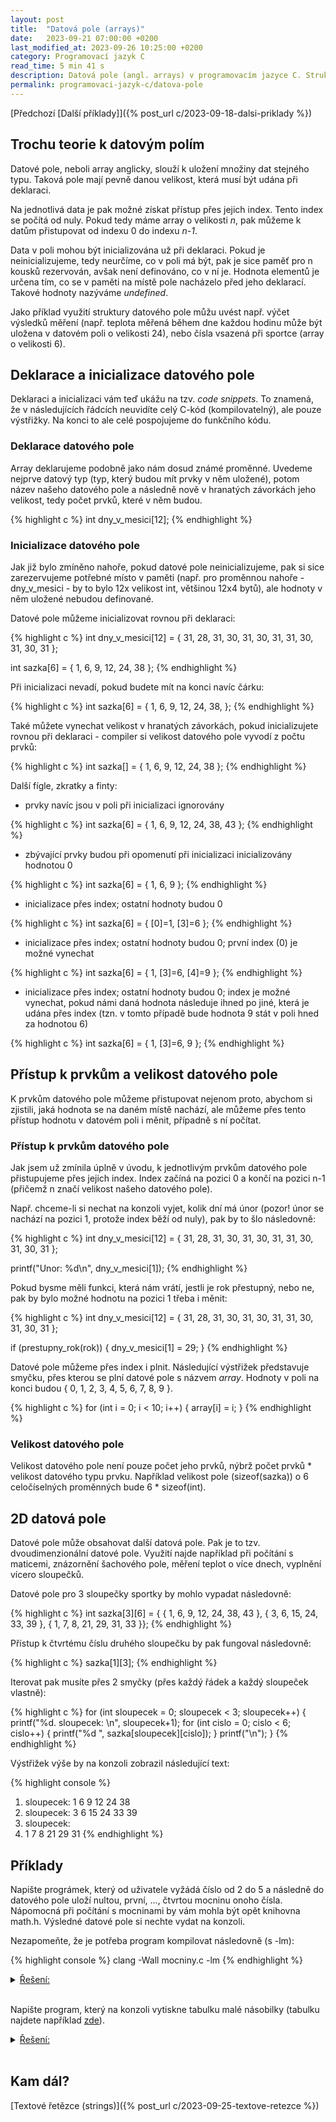 ```yaml
---
layout: post
title:  "Datová pole (arrays)"
date:   2023-09-21 07:00:00 +0200
last_modified_at: 2023-09-26 10:25:00 +0200
category: Programovací jazyk C
read_time: 5 min 41 s
description: Datová pole (angl. arrays) v programovacím jazyce C. Struktury pro ukládání dat stejného typu.
permalink: programovaci-jazyk-c/datova-pole
---
```


[Předchozí [Další příklady]]({% post_url c/2023-09-18-dalsi-priklady %})

## Trochu teorie k datovým polím

Datové pole, neboli array anglicky, slouží k uložení množiny dat stejného typu. Taková pole mají pevně danou velikost, která musí být udána při deklaraci.

Na jednotlivá data je pak možné získat přístup přes jejich index. Tento index se počítá od nuly. Pokud tedy máme array o velikosti *n*, pak můžeme k datům přistupovat od indexu 0 do indexu *n-1*.

Data v poli mohou být inicializována už při deklaraci. Pokud je neinicializujeme, tedy neurčíme, co v poli má být, pak je sice paměť pro n kousků rezervován, avšak není definováno, co v ní je. Hodnota elementů je určena tím, co se v paměti na místě pole nacházelo před jeho deklarací. Takové hodnoty nazýváme *undefined*.

Jako příklad využití struktury datového pole můžu uvést např. výčet výsledků měření (např. teplota měřená během dne každou hodinu může být uložena v datovém poli o velikosti 24), nebo čísla vsazená při sportce (array o velikosti 6).

## Deklarace a inicializace datového pole

Deklaraci a inicializaci vám teď ukážu na tzv. *code snippets*. To znamená, že v následujících řádcích neuvidíte celý C-kód (kompilovatelný), ale pouze výstřižky. Na konci to ale celé pospojujeme do funkčního kódu.

### Deklarace datového pole

Array deklarujeme podobně jako nám dosud známé proměnné. Uvedeme nejprve datový typ (typ, který budou mít prvky v něm uložené), potom název našeho datového pole a následně nově v hranatých závorkách jeho velikost, tedy počet prvků, které v něm budou.

{% highlight c %}
int dny_v_mesici[12];
{% endhighlight %}

### Inicializace datového pole

Jak již bylo zmíněno nahoře, pokud datové pole neinicializujeme, pak si sice zarezervujeme potřebné místo v paměti (např. pro proměnnou nahoře - dny_v_mesici - by to bylo 12x velikost int, většinou 12x4 bytů), ale hodnoty v něm uložené nebudou definované.

Datové pole můžeme inicializovat rovnou při deklaraci:

{% highlight c %}
int dny_v_mesici[12] = { 31, 28, 31, 30, 31, 30, 31, 31, 30, 31, 30, 31 };

int sazka[6] = { 1, 6, 9, 12, 24, 38 };
{% endhighlight %}

Při inicializaci nevadí, pokud budete mít na konci navíc čárku:

{% highlight c %}
int sazka[6] = { 1, 6, 9, 12, 24, 38, };
{% endhighlight %}

Také můžete vynechat velikost v hranatých závorkách, pokud inicializujete rovnou při deklaraci - compiler si velikost datového pole vyvodí z počtu prvků:

{% highlight c %}
int sazka[] = { 1, 6, 9, 12, 24, 38 };
{% endhighlight %}

Další fígle, zkratky a finty:

- prvky navíc jsou v poli při inicializaci ignorovány

{% highlight c %}
int sazka[6] = { 1, 6, 9, 12, 24, 38, 43 };
{% endhighlight %}

- zbývající prvky budou při opomenutí při inicializaci inicializovány hodnotou 0

{% highlight c %}
int sazka[6] = { 1, 6, 9 };
{% endhighlight %}

- inicializace přes index; ostatní hodnoty budou 0

{% highlight c %}
int sazka[6] = { [0]=1, [3]=6 };
{% endhighlight %}

- inicializace přes index; ostatní hodnoty budou 0; první index (0) je možné vynechat

{% highlight c %}
int sazka[6] = { 1, [3]=6, [4]=9 };
{% endhighlight %}

- inicializace přes index; ostatní hodnoty budou 0; index je možné vynechat, pokud námi daná hodnota následuje ihned po jiné, která je udána přes index (tzn. v tomto případě bude hodnota 9 stát v poli hned za hodnotou 6)

{% highlight c %}
int sazka[6] = { 1, [3]=6, 9 };
{% endhighlight %}

## Přístup k prvkům a velikost datového pole

K prvkům datového pole můžeme přistupovat nejenom proto, abychom si zjistili, jaká hodnota se na daném místě nachází, ale můžeme přes tento přístup hodnotu v datovém poli i měnit, případně s ní počítat.

### Přístup k prvkům datového pole

Jak jsem už zmínila úplně v úvodu, k jednotlivým prvkům datového pole přistupujeme přes jejich index. Index začíná na pozici 0 a končí na pozici n-1 (přičemž n značí velikost našeho datového pole).

Např. chceme-li si nechat na konzoli vyjet, kolik dní má únor (pozor! únor se nachází na pozici 1, protože index běží od nuly), pak by to šlo následovně:

{% highlight c %}
int dny_v_mesici[12] = { 31, 28, 31, 30, 31, 30, 31, 31, 30, 31, 30, 31 };

printf("Unor: %d\n", dny_v_mesici[1]);
{% endhighlight %}

Pokud bysme měli funkci, která nám vrátí, jestli je rok přestupný, nebo ne, pak by bylo možné hodnotu na pozici 1 třeba i měnit:

{% highlight c %}
int dny_v_mesici[12] = { 31, 28, 31, 30, 31, 30, 31, 31, 30, 31, 30, 31 };

if (prestupny_rok(rok))
{
    dny_v_mesici[1] = 29;
}
{% endhighlight %}

Datové pole můžeme přes index i plnit. Následující výstřižek představuje smyčku, přes kterou se plní datové pole s názvem *array*. Hodnoty v poli na konci budou { 0, 1, 2, 3, 4, 5, 6, 7, 8, 9 }.

{% highlight c %}
for (int i = 0; i < 10; i++)
{
    array[i] = i;
}
{% endhighlight %}

### Velikost datového pole

Velikost datového pole není pouze počet jeho prvků, nýbrž počet prvků * velikost datového typu prvku. Například velikost pole (sizeof(sazka)) o 6 celočíselných proměnných bude 6 * sizeof(int).

## 2D datová pole

Datové pole může obsahovat další datová pole. Pak je to tzv. dvoudimenzionální datové pole. Využití najde například při počítání s maticemi, znázornění šachového pole, měření teplot o více dnech, vyplnění vícero sloupečků.

Datové pole pro 3 sloupečky sportky by mohlo vypadat následovně:

{% highlight c %}
int sazka[3][6] = { { 1, 6, 9, 12, 24, 38, 43 }, 
    { 3, 6, 15, 24, 33, 39 },
    { 1, 7, 8, 21, 29, 31, 33 }};
{% endhighlight %}

Přístup k čtvrtému číslu druhého sloupečku by pak fungoval následovně:

{% highlight c %}
sazka[1][3];
{% endhighlight %}

Iterovat pak musíte přes 2 smyčky (přes každý řádek a každý sloupeček vlastně):

{% highlight c %}
for (int sloupecek = 0; sloupecek < 3; sloupecek++)
{
    printf("%d. sloupecek: \n", sloupecek+1);
    for (int cislo = 0; cislo < 6; cislo++)
    {
        printf("%d ", sazka[sloupecek][cislo]);
    }
    printf("\n");
}
{% endhighlight %}

Výstřižek výše by na konzoli zobrazil následující text:

{% highlight console %}
1. sloupecek:
1 6 9 12 24 38
2. sloupecek:
3 6 15 24 33 39
3. sloupecek:
4. 1 7 8 21 29 31
{% endhighlight %}

## Příklady

Napište prográmek, který od uživatele vyžádá číslo od 2 do 5 a následně do datového pole uloží nultou, první, ..., čtvrtou mocninu onoho čísla. Nápomocná při počítání s mocninami by vám mohla být opět knihovna math.h. Výsledné datové pole si nechte vydat na konzoli.

Nezapomeňte, že je potřeba program kompilovat následovně (s -lm):

{% highlight console %}
clang -Wall mocniny.c -lm
{% endhighlight %}

  <details>
    <summary><u>Řešení:</u></summary>
    <br />
{% highlight c %}
#include <stdio.h>
#include <math.h>

int main(void)
{
    int cislo;
    printf("Zvol si cislo od 2 do 5: ");
    scanf("%d", &cislo);

    int mocniny[5];

    for (int i = 0; i < 5; i++)
    {
        mocniny[i] = pow(cislo, i);
    }

    for (int i = 0; i < 5; i++)
    {
        printf("%d. mocnina cisla %d je %d\n", i, cislo, mocniny[i]);
    }

    return 0;
} {% endhighlight %}

<a href="https://github.com/wild-karoline/C/blob/main/10-datova-pole/mocniny.c" target="_blank">(Odkaz na GitHub)</a>
<br /><br />
  </details>
<br />

Napište program, který na konzoli vytiskne tabulku malé násobilky (tabulku najdete například [zde](https://www.matematika.cz/tabulka-mala-nasobilka/)).

 <details>
    <summary><u>Řešení:</u></summary>
    <br />

V zadání už máme klíčové slovo *tabulka*, které by nám mělo napovědět, že budeme potřebovat 2D datové pole. Toto datové pole pak bude mít velikost 10 x 10 prvků.
<br /><br />

Pro zaplnění i vytisknutí budeme potřebovat 2 smyčky (v sobě).
<br /><br />

Aby byla čísla hezky zarovnaná, použila jsem format specifier <em>%2d</em>.
<br /><br />

{% highlight c %}
#include <stdio.h>

int main(void)
{
    int nasobilka[10][10];

    for (int radek = 0; radek < 10; radek++)
    {
        for (int sloupecek = 0; sloupecek < 10; sloupecek++)
        {
            nasobilka[radek][sloupecek] = (radek + 1) * (sloupecek + 1);
        }
    }

    for (int radek = 0; radek < 10; radek++)
    {
        for (int sloupecek = 0; sloupecek < 10; sloupecek++)
        {
            printf("%2d ", nasobilka[radek][sloupecek]);
        }
        printf("\n");
    }

    return 0;
} {% endhighlight %}

<a href="https://github.com/wild-karoline/C/blob/main/10-datova-pole/mala-nasobilka.c" target="_blank">(Odkaz na GitHub)</a>
<br /><br />
  </details>
<br />

## Kam dál?

[Textové řetězce (strings)]({% post_url c/2023-09-25-textove-retezce %})
